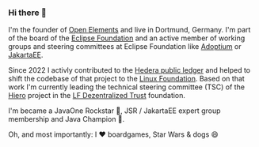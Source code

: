 ### Hi there 👋

I'm the founder of [Open Elements](https://github.com/openelements) and live in Dortmund, Germany.
I'm part of the board of the [Eclipse Foundation](https://www.eclipse.org) and an active member of working groups and steering committees at Eclipse Foundation like [Adoptium](https://adoptium.net/de/) or [JakartaEE](https://jakarta.ee).

Since 2022 I activly contributed to the [Hedera public ledger](https://hedera.com) and helped to shift the codebase of that project to the [Linux Foundation](https://www.linuxfoundation.org). Based on that work I'm currently leading the technical steering committee (TSC) of the [Hiero](https://hiero.org) project in the [LF Dezentralized Trust](https://www.lfdecentralizedtrust.org) foundation. 

I'm became a JavaOne Rockstar 🎸, JSR / JakartaEE expert group membership and Java Champion 🤘.

Oh, and most importantly: I ❤️ boardgames, Star Wars & dogs 😄
